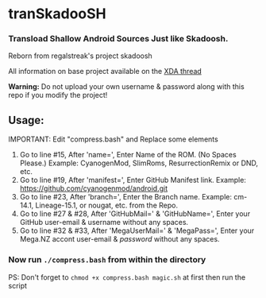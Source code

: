 # tranSkadooSH
### Transload Shallow Android Sources Just like Skadoosh.
Reborn from regalstreak's project skadoosh

All information on base project available on the [XDA thread](http://forum.xda-developers.com/android/software/sources-android-sources-highly-t3231109)

**Warning:** Do not upload your own username & password along with this repo if you modify the project!

## Usage:
IMPORTANT: Edit "compress.bash" and Replace some elements

1. Go to line #15, After 'name=', Enter Name of the ROM. (No Spaces Please.) Example: CyanogenMod, SlimRoms, ResurrectionRemix or DND, etc.
2. Go to line #19, After 'manifest=', Enter GitHub Manifest link. Example: https://github.com/cyanogenmod/android.git
3. Go to line #23, After 'branch=', Enter the Branch name. Example: cm-14.1, Lineage-15.1, or nougat, etc. from the Repo.
4. Go to line #27 & #28, After 'GitHubMail=' & 'GitHubName=', Enter your GitHub user-email & username without any spaces.
5. Go to line #32 & #33, After 'MegaUserMail=' & 'MegaPass=', Enter your Mega.NZ accont user-email & _password_ without any spaces.

### Now run `./compress.bash` from within the directory
PS: Don't forget to `chmod +x compress.bash magic.sh` at first then run the script
